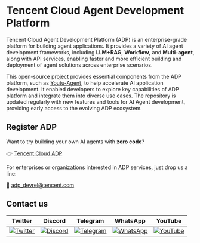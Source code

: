 # Tencent Cloud Agent Development Platform

Tencent Cloud Agent Development Platform (ADP) is an enterprise-grade platform for building agent applications. It provides a variety of AI agent development frameworks, including **LLM+RAG**, **Workflow**, and **Multi-agent**, along with API services, enabling faster and more efficient building and deployment of agent solutions across enterprise scenarios.

This open-source project provides essential components from the ADP platform, such as [Youtu-Agent](https://github.com/TencentCloudADP/youtu-agent), to help accelerate AI application development. It enabled developers to explore key capabilities of ADP platform and integrate them into diverse use cases. The repository is updated regularly with new features and tools for AI Agent development, providing early access to the evolving ADP ecosystem.

## Register ADP

Want to try building your own AI agents with **zero code**?

👉 [Tencent Cloud ADP](https://www.tencentcloud.com/products/tcadp)

For enterprises or organizations interested in ADP services, just drop us a line:

📩 [adp_devrel@tencent.com](mailto:adp_devrel@tencent.com)

## Contact us

| Twitter | Discord | Telegram | WhatsApp | YouTube |
|---------|---------|----------|----------|---------|
| [![Twitter](https://img.shields.io/badge/Twitter-1DA1F2?style=for-the-badge&logo=twitter&logoColor=white)](https://x.com/TencentCloudADP) | [![Discord](https://img.shields.io/badge/Discord-5865F2?style=for-the-badge&logo=discord&logoColor=white)](https://discord.gg/QjqhkHQVVM) | [![Telegram](https://img.shields.io/badge/Telegram-0088CC?style=for-the-badge&logo=telegram&logoColor=white)](https://t.me/tencentcloudadp) | [![WhatsApp](https://img.shields.io/badge/WhatsApp-25D366?style=for-the-badge&logo=whatsapp&logoColor=white)](https://chat.whatsapp.com/JVY58EeSFU8I82ZzN49PK6?mode=ems_copy_c) | [![YouTube](https://img.shields.io/badge/YouTube-FF0000?style=for-the-badge&logo=youtube&logoColor=white)](https://www.youtube.com/@tencentcloudadp) |
